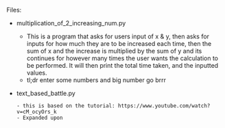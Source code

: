 Files:

 - multiplication_of_2_increasing_num.py

      - This is a program that asks for users input of x & y, then asks for inputs for how much they are to be increased each time, then the sum of x and the increase is multiplied by the sum of y and its continues for however many times the user wants the calculation to be performed. It will then print the total time taken, and the inputted values.
      - tl;dr enter some numbers and big number go brrr

- text_based_battle.py
  
      - this is based on the tutorial: https://www.youtube.com/watch?v=cM_ocyOrs_k
      - Expanded upon
